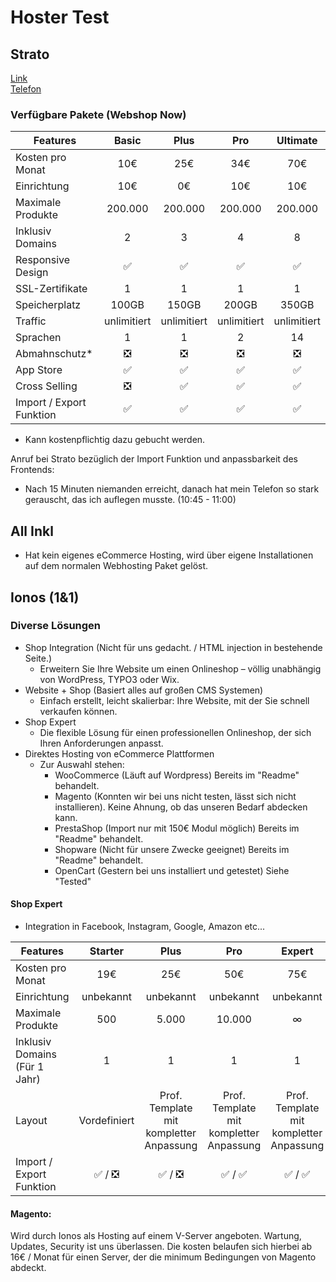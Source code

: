 # Hoster Test

## Strato

[Link](https://www.strato.de/webshop/)  
[Telefon](tel:0303001460)

### Verfügbare Pakete (Webshop Now)

| Features                 |    Basic    |    Plus     |     Pro     |  Ultimate   |
| ------------------------ | :---------: | :---------: | :---------: | :---------: |
| Kosten pro Monat         |     10€     |     25€     |     34€     |     70€     |
| Einrichtung              |     10€     |     0€      |     10€     |     10€     |
| Maximale Produkte        |   200.000   |   200.000   |   200.000   |   200.000   |
| Inklusiv Domains         |      2      |      3      |      4      |      8      |
| Responsive Design        |     ✅      |     ✅      |     ✅      |     ✅      |
| SSL-Zertifikate          |      1      |      1      |      1      |      1      |
| Speicherplatz            |    100GB    |    150GB    |    200GB    |    350GB    |
| Traffic                  | unlimitiert | unlimitiert | unlimitiert | unlimitiert |
| Sprachen                 |      1      |      1      |      2      |     14      |
| Abmahnschutz\*           |     ❎      |     ❎      |     ❎      |     ❎      |
| App Store                |     ✅      |     ✅      |     ✅      |     ✅      |
| Cross Selling            |     ❎      |     ✅      |     ✅      |     ✅      |
| Import / Export Funktion |     ✅      |     ✅      |     ✅      |     ✅      |

- Kann kostenpflichtig dazu gebucht werden.

Anruf bei Strato bezüglich der Import Funktion und anpassbarkeit des Frontends:

- Nach 15 Minuten niemanden erreicht, danach hat mein Telefon so stark gerauscht, das ich auflegen musste. (10:45 - 11:00)

## All Inkl

- Hat kein eigenes eCommerce Hosting, wird über eigene Installationen auf dem normalen Webhosting Paket gelöst.

## Ionos (1&1)

### Diverse Lösungen

- Shop Integration (Nicht für uns gedacht. / HTML injection in bestehende Seite.)
  - Erweitern Sie Ihre Website um einen Onlineshop – völlig unabhängig von WordPress, TYPO3 oder Wix.
- Website + Shop (Basiert alles auf großen CMS Systemen)
  - Einfach erstellt, leicht skalierbar: Ihre Website, mit der Sie schnell verkaufen können.
- Shop Expert
  - Die flexible Lösung für einen professionellen Onlineshop, der sich Ihren Anforderungen anpasst.
- Direktes Hosting von eCommerce Plattformen
  - Zur Auswahl stehen:
    - WooCommerce (Läuft auf Wordpress) Bereits im "Readme" behandelt.
    - Magento (Konnten wir bei uns nicht testen, lässt sich nicht installieren). Keine Ahnung, ob das unseren Bedarf abdecken kann.
    - PrestaShop (Import nur mit 150€ Modul möglich) Bereits im "Readme" behandelt.
    - Shopware (Nicht für unsere Zwecke geeignet) Bereits im "Readme" behandelt.
    - OpenCart (Gestern bei uns installiert und getestet) Siehe "Tested"

#### Shop Expert

- Integration in Facebook, Instagram, Google, Amazon etc...

| Features                      |   Starter    |                  Plus                   |                   Pro                   |                 Expert                  |
| ----------------------------- | :----------: | :-------------------------------------: | :-------------------------------------: | :-------------------------------------: |
| Kosten pro Monat              |     19€      |                   25€                   |                   50€                   |                   75€                   |
| Einrichtung                   |  unbekannt   |                unbekannt                |                unbekannt                |                unbekannt                |
| Maximale Produkte             |     500      |                  5.000                  |                 10.000                  |                    ∞                    |
| Inklusiv Domains (Für 1 Jahr) |      1       |                    1                    |                    1                    |                    1                    |
| Layout                        | Vordefiniert | Prof. Template mit kompletter Anpassung | Prof. Template mit kompletter Anpassung | Prof. Template mit kompletter Anpassung |
| Import / Export Funktion      |   ✅ / ❎    |                 ✅ / ❎                 |                 ✅ / ✅                 |                 ✅ / ✅                 |

#### Magento:

Wird durch Ionos als Hosting auf einem V-Server angeboten. Wartung, Updates, Security ist uns überlassen.
Die kosten belaufen sich hierbei ab 16€ / Monat für einen Server, der die minimum Bedingungen von Magento abdeckt.

